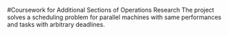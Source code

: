 #Coursework for Additional Sections of Operations Research
The project solves a scheduling problem for parallel machines with same performances and tasks with arbitrary deadlines.
